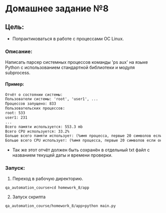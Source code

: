 Домашнее задание №8
=====

## Цель:
- Попрактиковаться в работе с процессами ОС Linux.

### Описание:
Написать парсер системных процессов команды 'ps aux' на языке Python с использованием стандартной библиотеки и модуля subprocess.

#### Пример:
```txt
Отчёт о состоянии системы:
Пользователи системы: 'root', 'user1', ...
Процессов запущено: 833
Пользовательских процессов:
root: 533
user1: 231
...
Всего памяти используется: 553.3 mb
Всего CPU используется: 33.2%
Больше всего памяти использует: (%имя процесса, первые 20 символов если оно длиннее)
Больше всего CPU использует: (%имя процесса, первые 20 символов если оно длиннее)
```
- Так же этот отчёт должен быть сохранён в отдельный txt файл с названием текущей даты и времени проверки.

### Запуск:
1. Переход в рабочую директорию.
```shell script
qa_automation_course>cd homework_8/app
```

2. Запуск скрипта
```shell script
qa_automation_course/homework_8/app>python main.py
```
